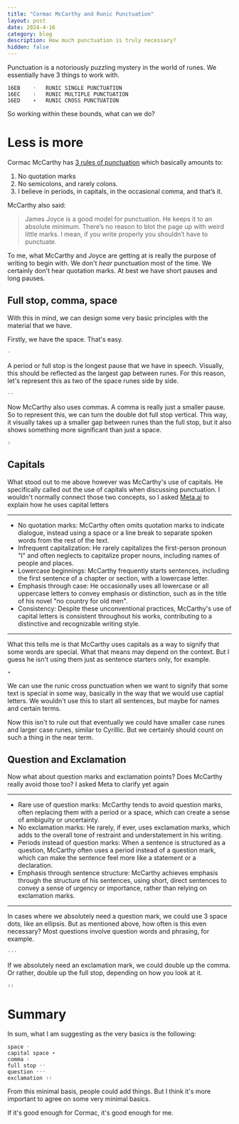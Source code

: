 ```yaml
---
title: "Cormac McCarthy and Runic Punctuation"
layout: post
date: 2024-4-16
category: blog
description: How much punctuation is truly necessary?
hidden: false
---
```


Punctuation is a notoriously puzzling mystery in the world of runes. We essentially have 3 things to work with.

```
16EB	᛫	RUNIC SINGLE PUNCTUATION
16EC	᛬	RUNIC MULTIPLE PUNCTUATION
16ED	᛭	RUNIC CROSS PUNCTUATION
```

So working within these bounds, what can we do?

# Less is more

Cormac McCarthy has [3 rules of punctuation](https://www.openculture.com/2013/08/cormac-mccarthys-punctuation-rules.html) which basically amounts to:

1. No quotation marks
2. No semicolons, and rarely colons.
3. I believe in periods, in capitals, in the occasional comma, and that’s it.

McCarthy also said:

> James Joyce is a good model for punctuation. He keeps it to an absolute minimum. There’s no reason to blot the page up with weird little marks. I mean, if you write properly you shouldn’t have to punctuate.

To me, what McCarthy and Joyce are getting at is really the purpose of writing to begin with. We don't *hear* punctuation most of the time. We certainly don't hear quotation marks. At best we have short pauses and long pauses.

## Full stop, comma, space

With this in mind, we can design some very basic principles with the material that we have.

Firstly, we have the space. That's easy.

```
᛫
```

A period or full stop is the longest pause that we have in speech. Visually, this should be reflected as the largest gap between runes. For this reason, let's represent this as two of the space runes side by side.

```
᛫᛫
```

Now McCarthy also uses commas. A comma is really just a smaller pause. So to represent this, we can turn the double dot full stop vertical. This way, it visually takes up a smaller gap between runes than the full stop, but it also shows something more significant than just a space.

```
᛬
```

## Capitals

What stood out to me above however was McCarthy's use of capitals. He specifically called out the use of capitals when discussing punctuation. I wouldn't normally connect those two concepts, so I asked [Meta.ai](https://www.meta.ai/) to explain how he uses capital letters

---
* No quotation marks: McCarthy often omits quotation marks to indicate dialogue, instead using a space or a line break to separate spoken words from the rest of the text.
* Infrequent capitalization: He rarely capitalizes the first-person pronoun "I" and often neglects to capitalize proper nouns, including names of people and places.
* Lowercase beginnings: McCarthy frequently starts sentences, including the first sentence of a chapter or section, with a lowercase letter.
* Emphasis through case: He occasionally uses all lowercase or all uppercase letters to convey emphasis or distinction, such as in the title of his novel "no country for old men".
* Consistency: Despite these unconventional practices, McCarthy's use of capital letters is consistent throughout his works, contributing to a distinctive and recognizable writing style.
---

What this tells me is that McCarthy uses capitals as a way to signify that some words are special. What that means may depend on the context. But I guess he isn't using them just as sentence starters only, for example.

```
᛭
```

We can use the runic cross punctuation when we want to signify that some text is special in some way, basically in the way that we would use captial letters. We wouldn't use this to start all sentences, but maybe for names and certain terms.

Now this isn't to rule out that eventually we could have smaller case runes and larger case runes, similar to Cyrillic. But we certainly should count on such a thing in the near term.

## Question and Exclamation

Now what about question marks and exclamation points? Does McCarthy really avoid those too? I asked Meta to clarify yet again

---
* Rare use of question marks: McCarthy tends to avoid question marks, often replacing them with a period or a space, which can create a sense of ambiguity or uncertainty.
* No exclamation marks: He rarely, if ever, uses exclamation marks, which adds to the overall tone of restraint and understatement in his writing.
* Periods instead of question marks: When a sentence is structured as a question, McCarthy often uses a period instead of a question mark, which can make the sentence feel more like a statement or a declaration.
* Emphasis through sentence structure: McCarthy achieves emphasis through the structure of his sentences, using short, direct sentences to convey a sense of urgency or importance, rather than relying on exclamation marks.
---

In cases where we absolutely need a question mark, we could use 3 space dots, like an ellipsis. But as mentioned above, how often is this even necessary? Most questions involve question words and phrasing, for example.

```
᛫᛫᛫
```

If we absolutely need an exclamation mark, we could double up the comma. Or rather, double up the full stop, depending on how you look at it.

```
᛬᛬
```

# Summary

In sum, what I am suggesting as the very basics is the following:

```
space ᛫
capital space ᛭
comma ᛬
full stop ᛫᛫
question ᛫᛫᛫
exclamation ᛬᛬
```

From this minimal basis, people could add things. But I think it's more important to agree on some very minimal basics.

If it's good enough for Cormac, it's good enough for me.
